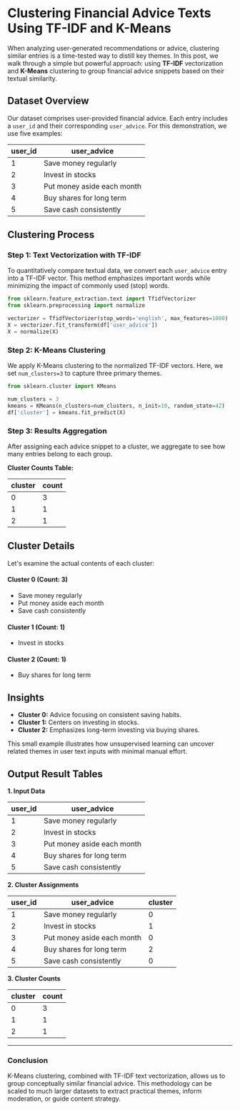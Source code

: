 
# Clustering Financial Advice Texts Using TF-IDF and K-Means

When analyzing user-generated recommendations or advice, clustering similar entries is a time-tested way to distill key themes. In this post, we walk through a simple but powerful approach: using **TF-IDF** vectorization and **K-Means** clustering to group financial advice snippets based on their textual similarity.

## Dataset Overview

Our dataset comprises user-provided financial advice. Each entry includes a `user_id` and their corresponding `user_advice`. For this demonstration, we use five examples:

| user_id | user_advice                 |
|---------|-----------------------------|
| 1       | Save money regularly        |
| 2       | Invest in stocks            |
| 3       | Put money aside each month  |
| 4       | Buy shares for long term    |
| 5       | Save cash consistently      |

## Clustering Process

### Step 1: Text Vectorization with TF-IDF

To quantitatively compare textual data, we convert each `user_advice` entry into a TF-IDF vector. This method emphasizes important words while minimizing the impact of commonly used (stop) words.

```python
from sklearn.feature_extraction.text import TfidfVectorizer
from sklearn.preprocessing import normalize

vectorizer = TfidfVectorizer(stop_words='english', max_features=1000)
X = vectorizer.fit_transform(df['user_advice'])
X = normalize(X)
```

### Step 2: K-Means Clustering

We apply K-Means clustering to the normalized TF-IDF vectors. Here, we set `num_clusters=3` to capture three primary themes.

```python
from sklearn.cluster import KMeans

num_clusters = 3
kmeans = KMeans(n_clusters=num_clusters, n_init=10, random_state=42)
df['cluster'] = kmeans.fit_predict(X)
```

### Step 3: Results Aggregation

After assigning each advice snippet to a cluster, we aggregate to see how many entries belong to each group.

**Cluster Counts Table:**

| cluster | count |
|---------|-------|
|   0     | 3     |
|   1     | 1     |
|   2     | 1     |

## Cluster Details

Let's examine the actual contents of each cluster:

#### Cluster 0 (Count: 3)
- Save money regularly
- Put money aside each month
- Save cash consistently

#### Cluster 1 (Count: 1)
- Invest in stocks

#### Cluster 2 (Count: 1)
- Buy shares for long term

## Insights

- **Cluster 0:** Advice focusing on consistent saving habits.
- **Cluster 1:** Centers on investing in stocks.
- **Cluster 2:** Emphasizes long-term investing via buying shares.

This small example illustrates how unsupervised learning can uncover related themes in user text inputs with minimal manual effort.

## Output Result Tables

**1. Input Data**

| user_id | user_advice                 |
|---------|-----------------------------|
| 1       | Save money regularly        |
| 2       | Invest in stocks            |
| 3       | Put money aside each month  |
| 4       | Buy shares for long term    |
| 5       | Save cash consistently      |

**2. Cluster Assignments**

| user_id | user_advice                 | cluster |
|---------|-----------------------------|---------|
| 1       | Save money regularly        |    0    |
| 2       | Invest in stocks            |    1    |
| 3       | Put money aside each month  |    0    |
| 4       | Buy shares for long term    |    2    |
| 5       | Save cash consistently      |    0    |

**3. Cluster Counts**

| cluster | count |
|---------|-------|
|   0     | 3     |
|   1     | 1     |
|   2     | 1     |

---

### Conclusion

K-Means clustering, combined with TF-IDF text vectorization, allows us to group conceptually similar financial advice. This methodology can be scaled to much larger datasets to extract practical themes, inform moderation, or guide content strategy.

